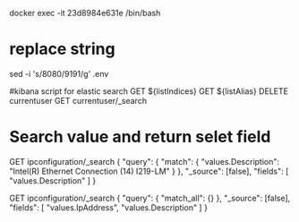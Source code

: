docker exec -it 23d8984e631e /bin/bash
# replace string
sed -i 's/8080/9191/g' .env

#kibana script for elastic search
GET ${listIndices}
GET ${listAlias}
DELETE currentuser
GET currentuser/_search

# Search value and return selet field
GET ipconfiguration/_search
{
  "query": {
    "match": {
      "values.Description": "Intel(R) Ethernet Connection (14) I219-LM"
    }
  },
  "_source": [false], 
  "fields": [
    "values.Description"
  ]
}

GET ipconfiguration/_search
{
  "query": {
    "match_all": {}
  },
  "_source": [false], 
  "fields": [
    "values.IpAddress", 
    "values.Description"
  ]
}